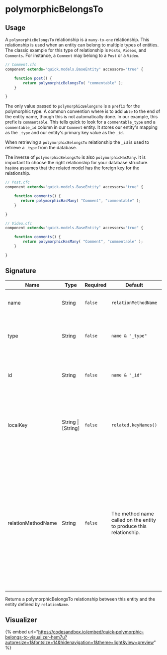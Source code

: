 # polymorphicBelongsTo

## Usage

A `polymorphicBelongsTo` relationship is a `many-to-one` relationship. This relationship is used when an entity can belong to multiple types of entities. The classic example for this type of relationship is `Posts`, `Videos`, and `Comments`. For instance, a `Comment` may belong to a `Post` or a `Video`.

```javascript
// Comment.cfc
component extends="quick.models.BaseEntity" accessors="true" {

    function post() {
        return polymorphicBelongsTo( "commentable" );
    }

}
```

The only value passed to `polymorphicBelongsTo` is a `prefix` for the polymorphic type. A common convention where is to add `able` to the end of the entity name, though this is not automatically done. In our example, this prefix is `commentable`. This tells quick to look for a `commentable_type` and a `commentable_id` column in our `Comment` entity. It stores our entity's mapping as the `_type` and our entity's primary key value as the `_id`.

When retrieving a `polymorphicBelongsTo` relationship the `_id` is used to retrieve a `_type` from the database.

The inverse of `polymorphicBelongsTo` is also `polymorphicHasMany`. It is important to choose the right relationship for your database structure. `hasOne` assumes that the related model has the foreign key for the relationship.

```javascript
// Post.cfc
component extends="quick.models.BaseEntity" accessors="true" {

    function comments() {
       return polymorphicHasMany( "Comment", "commentable" );
    }

}
```

```javascript
// Video.cfc
component extends="quick.models.BaseEntity" accessors="true" {

    function comments() {
        return polymorphicHasMany( "Comment", "commentable" );
    }

}
```

## Signature

| Name               | Type                | Required | Default                                                            | Description                                                                                                                                                                                              |
| ------------------ | ------------------- | -------- | ------------------------------------------------------------------ | -------------------------------------------------------------------------------------------------------------------------------------------------------------------------------------------------------- |
| name               | String              | `false`  | `relationMethodName`                                               | The name given to the polymorphic relationship.                                                                                                                                                          |
| type               | String              | `false`  | `name & "_type"`                                                   | The column name that defines the type of the polymorphic relationship.                                                                                                                                   |
| id                 | String              | `false`  | `name & "_id"`                                                     | The column name that defines the id of the polymorphic relationship.                                                                                                                                     |
| localKey           | String \| \[String] | `false`  | `related.keyNames()`                                               | The column name on the `realted` entity that is referred to by the `foreignKey` of the `parent` entity.                                                                                                  |
| relationMethodName | String              | `false`  | The method name called on the entity to produce this relationship. | <p>The method name called to retrieve this relationship.  Uses a stack backtrace to determine by default.</p><p></p><p><strong>DO NOT PASS A VALUE HERE UNLESS YOU KNOW WHAT YOU ARE DOING.</strong></p> |

Returns a polymorphicBelongsTo relationship between this entity and the entity defined by `relationName`.

## Visualizer

{% embed url="https://codesandbox.io/embed/quick-polymorphic-belongs-to-visualizer-hem7u?autoresize=1&fontsize=14&hidenavigation=1&theme=light&view=preview" %}

